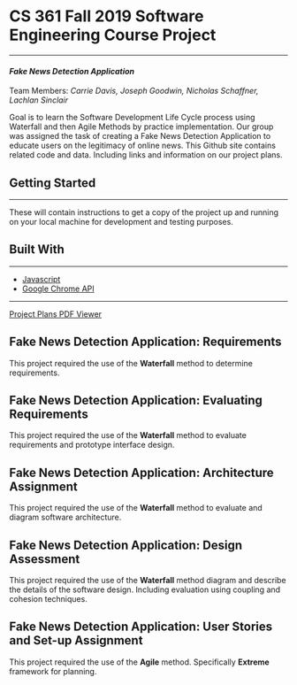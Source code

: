 # CS 361 Fall 2019 Software Engineering Course Project
---
#### _Fake News Detection Application_

Team Members: _Carrie Davis, Joseph Goodwin, Nicholas Schaffner, Lachlan Sinclair_ 

Goal is to learn the Software Development Life Cycle process using Waterfall and then Agile Methods by practice implementation. Our group was assigned the task of creating a Fake News Detection Application to educate users on the legitimacy of online news. This Github site contains related code and data. Including links and information on our project plans.

## Getting Started ##
---
These will contain instructions to get a copy of the project up and running on your local machine for development and testing purposes. 

## Built With
---
* [Javascript](https://developer.mozilla.org/en-US/docs/Web/JavaScript)
* [Google Chrome API](https://developers.chrome.com/extensions/api_index)

---

[Project Plans PDF Viewer](https://cs361project-258620.appspot.com)

## Fake News Detection Application: Requirements

This project required the use of the **Waterfall** method to determine requirements.  

## Fake News Detection Application: Evaluating Requirements

This project required the use of the **Waterfall** method to evaluate requirements and prototype interface design.  

## Fake News Detection Application: Architecture Assignment

This project required the use of the **Waterfall** method to evaluate and diagram software architecture.  

## Fake News Detection Application: Design Assessment

This project required the use of the **Waterfall** method diagram and describe the details of the software design. Including evaluation using coupling and cohesion techniques. 

## Fake News Detection Application: User Stories and Set-up Assignment

This project required the use of the **Agile** method. Specifically **Extreme** framework for planning.
